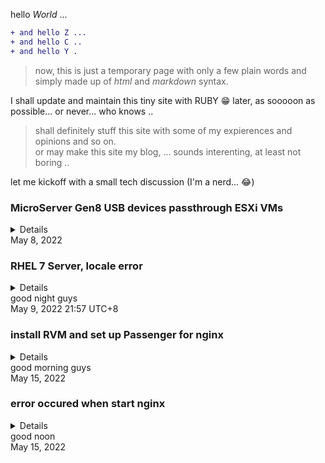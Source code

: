 hello *World* ...
````diff
+ and hello Z ...
+ and hello C ..
+ and hello Y .
````
>now, this is just a temporary page with only a few plain words and simply made up of *html* and *markdown* syntax.

I shall update and maintain this tiny site with RUBY 😁 later, as sooooon as possible... or never... who knows ..

> shall definitely stuff this site with some of my expierences and opinions and so on.<br>
or may make this site my blog, ... sounds interenting, at least not boring ..

let me kickoff with a small tech discussion (I'm a nerd... 😂)

### MicroServer Gen8 USB devices passthrough ESXi VMs
<details>
  <pre><code>
  there are total seven USB connectors on MicroServer Gen8 Server;<br>
  including an internal USB 2.0 connector that is embedded on<br>
  the system board, and four external USB 2.0 connectors on the<br>
  chassis which are two each on the front and rear panels, and two<br>
  external USB 3.0 connectors are on the rear panel.<br>
  
>  + although these five are all USB 2.0 guys, but in ESXi's<br>
  hardware description inventory, they are not sharing an<br>
  exectly same device controller. one of the differences is<br>
  the numeric code assigned to the USB 2.0 controllers, such<br>
  as Intel Corporation 6 Series/C200 Series Chipset Family USB<br>
  Enhanced Host Controller #2 and #1. that may be because that<br>
  iLO or ESXi has assigned a *dedicated* controller to the<br>
  internal USB 2.0 connector and MicroSD card slot, and the<br>
  other controller is for the four external USB connectors<br>
  on chassis.<br>
  
>  + if we already have an plugged storage device on the internal<br>
  USB connector or MicroSD card slot<sup>1</sup> before, then when<br>
  we plug an external USB storage device in to an external USB<br>
  connector, on ESXi web console's Storage entry > Adapters<br>
  tag, two USB Storage Controllers show up, such as vmhba32, vmhba33<br>
  or 34. and on Devices tag, there are two USB devices listed, such<br>
  as xxx USB xxx, Type:Disk, Capacity:xxGB, and so on.<br>
  
  I have to differentiate the external connector from the internal<br>
  connector for passing directly through the external connector<br>
  to a VM.<br>
  a convenient method is SSH connecting to ESXi CLI, like so (on<br>
  MacOS Terminal):<br>
> + ~$ ssh username@domain name/IP address<br>
  
  enter password, then,<br>
> + ~$ lspci<br>
  
  PCIe devices inventory should be listed, now I can observe<br>
  adapters' code number of Controller #1 and #2.<br>
  
>  + unplug external USB device(s), refresh ESXi web console, and now<br>
  the only remained adapter code number is the internal USB controller<br>
  code number.<br>
  
  based on the prior steps, I am able to decide which controller should<br>
  be dedicated to a VM. (of course the hidden one.)<br>
  <sup>1</sup> in fact, the internal USB connector and MicroSD card slot<br>
  share the same USB controllor
</code></pre>
</details>
May 8, 2022

### RHEL 7 Server, locale error
<details>
  <pre><code>
  状况：

> + 登录账号后，系统提示警告⚠️：”-bash: warning: setlocale: LC_CTYPE: cannot<br>
    change locale (UTF-8): No such file or directory“<br>
    根用户若下载或升级packages，会提示警告⚠️："Failed to set locale, defaulting<br>
    to C"<br>

  RedHat官方给出的解决方案：<br>
> + [RHEL 6](https://access.redhat.com/solutions/1267213 "RHEL 6环境")和[RHEL 8](https://access.redhat.com/solutions/4735471 "RHEL 8环境")  

   而我在RHEL 7.9系统下按照RedHat提出的RHEL 6的解决方案进行测试，并没有解决实际问题；<br>
   另外，因为我的系统是RHEL 7.9，所以无法验证RedHat提出的RHEL 8的解决方案是否有效，因<br>
   为pool不同，我的系统在试图列出"glibc-langpack-en"包时，提示搜索没有结果，可能的原<br>
   因是在RHEL 7的池子里并没有这个包，而在8的池子里或许有，我不确定。<br>
   总之，这两种解决方案对我来说都没有实际意义。<br>
  在RHEL 7系统下的有效解决方案其实很简单，既然这是因为locale引起的问题，那就加上环境变量<br>
  就可以了。<br>
> + vi /etc/environment #系统缺省在/etc下没有environment<br>

  vi中输入:<br>
> + LANG=en_US.utf-8<br>
  LC_ALL=en_US.utf-8<br>

  处女座强迫症从此轻松许多 .. 其实这个问题不是很严重，在7上并不影响升级和安装各种包，只是<br>
  有提示而已 ..  
</code></pre>
</details>
good night guys<br>
May 9, 2022 21:57 UTC+8

### install RVM and set up Passenger for nginx
<details>
  <pre><code>
  issue:
  
> + error occured with a hint: failed connect<br>
   raw_dot_githubxxx_dot_com 443 connection refused.<br>
   LOL. I am not judging this but what misconduct of<br>
   behaviours github is to that our authority has to<br>
   ban this good tech site?

  solution:
  
> + anyway, assign an ip address such as 185 199 110 133<br>
  to raw_dot_githubxxx_dot_com instead of directly using<br>
  the url so I am able to cross the damn barrier and<br>
  fetch the rvm package.<br>

  configure passenger.conf for nginx<br>
  
> + vi edit/create /etc/nginx/conf.d/passenger.cof with:<br>
    passenger_root /usr/share/ruby/vendor_ruby/phusion_passenger/locations.ini;<br>
    passenger_ruby /home/hli/.rvm/rubies/ruby-2.7.2/bin/ruby;<br>
    passenger_instance_registry_dir /var/run/passenger-instreg;<br>
</code></pre>
  </details>
good morning guys<br>
May 15, 2022

### error occured when start nginx
<details>
  <pre><code>
issue:<br>
  
  nginx: [emerg] bind() to 0.0.0.0:80 faild (98: Address already in use).<br>
  obviously that is because that some app occupied 0.0.0.0:80. I should<br>
  find it and kill it.<br>
> + sudo netstat -ntlp # this command lists all active programs with<br>
    their pid, protocol, ip address and port<br>
    sudo kill xxxx # kill the one occupied 0.0.0.0:80

  restart nginx service<br>
> + sudo service nginx restart

  check nginx's status<br>
> + sudo systemctl status nginx.service

  check passenger configuration status<br>
> + sudo passenger-config validate-install

  check passenger memory usage status<br>
> + sudo passenger-memory-stats
</code></pre>
  </details>
good noon<br>
May 15, 2022
